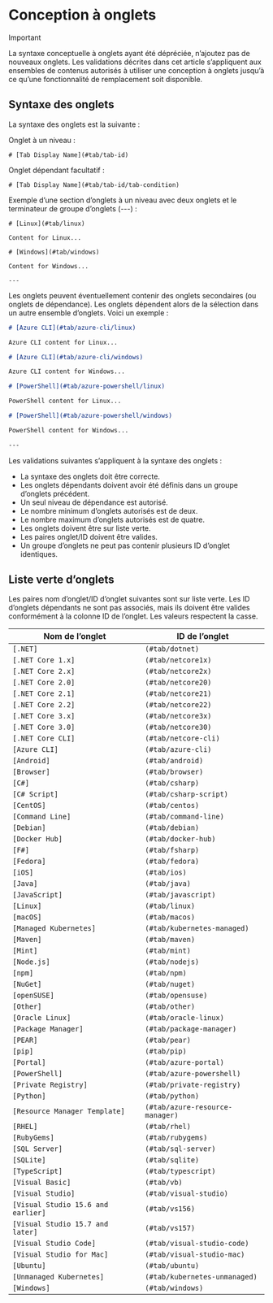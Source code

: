 # <a name="tabbed-conceptual"></a>Conception à onglets

> [!IMPORTANT]
> La syntaxe conceptuelle à onglets ayant été dépréciée, n’ajoutez pas de nouveaux onglets. Les validations décrites dans cet article s’appliquent aux ensembles de contenus autorisés à utiliser une conception à onglets jusqu’à ce qu’une fonctionnalité de remplacement soit disponible.

## <a name="tab-syntax"></a>Syntaxe des onglets

La syntaxe des onglets est la suivante :

Onglet à un niveau :

`# [Tab Display Name](#tab/tab-id)`

Onglet dépendant facultatif :

`# [Tab Display Name](#tab/tab-id/tab-condition)`

Exemple d’une section d’onglets à un niveau avec deux onglets et le terminateur de groupe d’onglets (---) :

```
# [Linux](#tab/linux)

Content for Linux...

# [Windows](#tab/windows)

Content for Windows...

---
```

Les onglets peuvent éventuellement contenir des onglets secondaires (ou onglets de dépendance). Les onglets dépendent alors de la sélection dans un autre ensemble d’onglets. Voici un exemple :

```markdown
# [Azure CLI](#tab/azure-cli/linux)

Azure CLI content for Linux...

# [Azure CLI](#tab/azure-cli/windows)

Azure CLI content for Windows...

# [PowerShell](#tab/azure-powershell/linux)

PowerShell content for Linux...

# [PowerShell](#tab/azure-powershell/windows)

PowerShell content for Windows...

---
```

Les validations suivantes s’appliquent à la syntaxe des onglets :

- La syntaxe des onglets doit être correcte.
- Les onglets dépendants doivent avoir été définis dans un groupe d’onglets précédent.
- Un seul niveau de dépendance est autorisé.
- Le nombre minimum d’onglets autorisés est de deux.
- Le nombre maximum d’onglets autorisés est de quatre.
- Les onglets doivent être sur liste verte.
- Les paires onglet/ID doivent être valides.
- Un groupe d’onglets ne peut pas contenir plusieurs ID d’onglet identiques.

## <a name="tab-whitelist"></a>Liste verte d’onglets

Les paires nom d’onglet/ID d’onglet suivantes sont sur liste verte. Les ID d’onglets dépendants ne sont pas associés, mais ils doivent être valides conformément à la colonne ID de l’onglet. Les valeurs respectent la casse.

|Nom de l’onglet              |ID de l’onglet            |
|----------------------|------------------|
|`[.NET]`              |`(#tab/dotnet)`   |
|`[.NET Core 1.x]`     |`(#tab/netcore1x)`|
|`[.NET Core 2.x]`     |`(#tab/netcore2x)`|
|`[.NET Core 2.0]`     |`(#tab/netcore20)`|
|`[.NET Core 2.1]`     |`(#tab/netcore21)`|
|`[.NET Core 2.2]`     |`(#tab/netcore22)`|
|`[.NET Core 3.x]`     |`(#tab/netcore3x)`|
|`[.NET Core 3.0]`     |`(#tab/netcore30)`|
|`[.NET Core CLI]`     |`(#tab/netcore-cli)`|
|`[Azure CLI]`         |`(#tab/azure-cli)`|
|`[Android]`           |`(#tab/android)`  |
|`[Browser]`           |`(#tab/browser)`  |
|`[C#]`                |`(#tab/csharp)`   |
|`[C# Script]`         |`(#tab/csharp-script)`|
|`[CentOS]`            |`(#tab/centos)`|
|`[Command Line]`      |`(#tab/command-line)`|
|`[Debian]`            |`(#tab/debian)`|
|`[Docker Hub]`        |`(#tab/docker-hub)`|
|`[F#]`                |`(#tab/fsharp)`|
|`[Fedora]`            |`(#tab/fedora)`|
|`[iOS]`               |`(#tab/ios)`      |
|`[Java]`              |`(#tab/java)`|
|`[JavaScript]`        |`(#tab/javascript)`|
|`[Linux]`             |`(#tab/linux)`    |
|`[macOS]`             |`(#tab/macos)`    |
|`[Managed Kubernetes]`|`(#tab/kubernetes-managed)`|
|`[Maven]`             |`(#tab/maven)`|
|`[Mint]`              |`(#tab/mint)`|
|`[Node.js]`           |`(#tab/nodejs)`|
|`[npm]`               |`(#tab/npm)` |
|`[NuGet]`             |`(#tab/nuget)`|
|`[openSUSE]`          |`(#tab/opensuse)`|
|`[Other]`             |`(#tab/other)` |
|`[Oracle Linux]`      |`(#tab/oracle-linux)`|
|`[Package Manager]`   |`(#tab/package-manager)` |
|`[PEAR]`              |`(#tab/pear)`|
|`[pip]`               |`(#tab/pip)`|
|`[Portal]`            |`(#tab/azure-portal)`    |
|`[PowerShell]`        |`(#tab/azure-powershell)`|
|`[Private Registry]`  |`(#tab/private-registry)`|
|`[Python]`            |`(#tab/python)`|
|`[Resource Manager Template]`|`(#tab/azure-resource-manager)`|
|`[RHEL]`              |`(#tab/rhel)`|
|`[RubyGems]`          |`(#tab/rubygems)`|
|`[SQL Server]`        |`(#tab/sql-server)`|
|`[SQLite]`            |`(#tab/sqlite)`|
|`[TypeScript]`        |`(#tab/typescript)`|
|`[Visual Basic]`      |`(#tab/vb)` |
|`[Visual Studio]`     |`(#tab/visual-studio)`|
|`[Visual Studio 15.6 and earlier]`|`(#tab/vs156)`|
|`[Visual Studio 15.7 and later]`  |`(#tab/vs157)`|
|`[Visual Studio Code]`            |`(#tab/visual-studio-code)`|
|`[Visual Studio for Mac]`         |`(#tab/visual-studio-mac)`|
|`[Ubuntu]`                        |`(#tab/ubuntu)`|
|`[Unmanaged Kubernetes]`          |`(#tab/kubernetes-unmanaged)`|
|`[Windows]`   |`(#tab/windows)`   |
